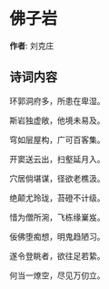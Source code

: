 # 佛子岩

**作者**: 刘克庄

## 诗词内容

环郭洞府多，所患在卑湿。

斯岩独虚敞，他境未易及。

穹如层屋构，广可百客集。

开窦送云出，扫壑延月入。

穴居倘堪谋，径欲老樵汲。

绝颠尤玲珑，苔磴不计级。

惜为僧所涴，飞栋缘嶪岌。

佞佛堕痴想，明鬼趋陋习。

遂令登眺者，欲往足若絷。

何当一燎空，尽见万仞立。

